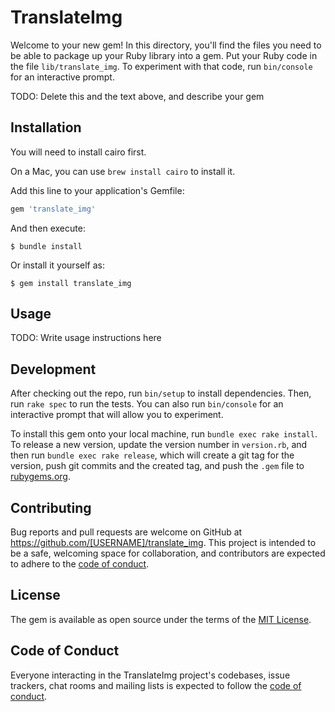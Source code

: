 # TranslateImg

Welcome to your new gem! In this directory, you'll find the files you need to be able to package up your Ruby library into a gem. Put your Ruby code in the file `lib/translate_img`. To experiment with that code, run `bin/console` for an interactive prompt.

TODO: Delete this and the text above, and describe your gem

## Installation

You will need to install cairo first.

On a Mac, you can use `brew install cairo` to install it.

Add this line to your application's Gemfile:

```ruby
gem 'translate_img'
```

And then execute:

    $ bundle install

Or install it yourself as:

    $ gem install translate_img

## Usage

TODO: Write usage instructions here

## Development

After checking out the repo, run `bin/setup` to install dependencies. Then, run `rake spec` to run the tests. You can also run `bin/console` for an interactive prompt that will allow you to experiment.

To install this gem onto your local machine, run `bundle exec rake install`. To release a new version, update the version number in `version.rb`, and then run `bundle exec rake release`, which will create a git tag for the version, push git commits and the created tag, and push the `.gem` file to [rubygems.org](https://rubygems.org).

## Contributing

Bug reports and pull requests are welcome on GitHub at https://github.com/[USERNAME]/translate_img. This project is intended to be a safe, welcoming space for collaboration, and contributors are expected to adhere to the [code of conduct](https://github.com/[USERNAME]/translate_img/blob/master/CODE_OF_CONDUCT.md).

## License

The gem is available as open source under the terms of the [MIT License](https://opensource.org/licenses/MIT).

## Code of Conduct

Everyone interacting in the TranslateImg project's codebases, issue trackers, chat rooms and mailing lists is expected to follow the [code of conduct](https://github.com/[USERNAME]/translate_img/blob/master/CODE_OF_CONDUCT.md).
